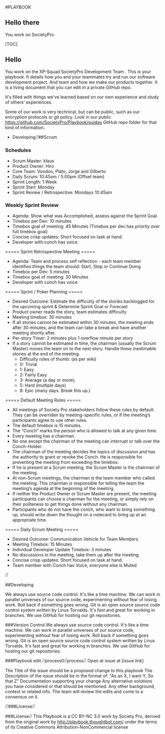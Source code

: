 #PLAYBOOK

## Hello there

You work on SocietyPro.

[TOC]

## Hello

You work on the XP-Squad SocietyPro Development Team . This is your playbook. It details how you and your teammates try and run our software development project. And team and how we make our products together. It is a living document that you can edit in a private GitHub repo.

It's filled with things we've learned based on our own experience and study of others' experiences.

Some of our work is very technical, but can be public, such as our encryption protocols or git policy. Look in our public https://github.com/SocietyPro/Playbook/guides GitHub repo folder for that kind of information.


 - Developing⧸⧸##Scrum

### Schedules

* Scrum Master: klaus
* Product Owner: Hiro
* Core Team: Voodoo, Plato, Jorge and Gilberto
* Daily Scrum: 10:45am / 5:00pm (Offset team)
* Sprint Length: 1 Week
* Sprint Start: Monday
* Sprint Review / Retrospective: Mondays 10:45am

### Weekly Sprint Review
 
  * Agenda: Show what was Accomplished, assess against the Sprint Goal.
  * Timebox per Dev: 10 minutes
  * Timebox goal of meeting:  45 Minutes (Timebox per dev has priority over full timebox goal)
  * Concise crisp updates: Short focused on task at hand.
  * Developer with conch has voice

===== Sprint Retrospective Meeting =====

  * Agenda: Team and process self reflection - each team member identifies things the team should: Start, Stop or Continue Doing
  * Timebox per Dev: 5 minutes
  * Timebox goal of meeting: 30 Minutes
  * Developer with conch has voice

===== Sprint / Poker Planning =====
 
  * Desired Outcome: Estimate the difficulty of the stories backlogged for the upcoming sprint & Determine Sprint Goal or Forecast
  * Product owner reads the story, team estimates difficulty
  * Meeting timebox: 30 minutes
  * If all stories cannot be estimated within 30 minutes, the meeting ends after 30 minutes, and the team can take a break and have another meeting shortly after.
  * Per-story Timer: 2 minutes plus 1 overflow minute per story
  * If a story cannot be estimated in time, the chairman (usually the Scrum Master) moves the team on to the next story. Handle these inestimable stories at the end of the meeting.
    * Difficulty rules of thumb: (as per wiki)
    * 0: Trivial
    * 1: Easy
    * 2: Fairly Easy
    * 3: Average (a day or more);
    * 5: Hard (multiple days)
    * 8: Epic (many days. Break this up.)


===== Default Meeting Rules =====

  * All meetings of Society Pro stakeholders follow these rules by default. They can be overriden by meeting-specific rules, or if the meeting’s participants agree to use other rules.
  * The default timebox is 15 minutes.
  * The “Conch” marks the person who is allowed to talk at any given time.
  * Every meeting has a chairman.
  * No one except the chairman of the meeting can interrupt or talk over the Conch-Holder.
  * The chairman of the meeting decides the topics of discussion and has the authority to grant or revoke the Conch. He is responsible for preventing the meeting from exceeding the timebox.
  * If he is present at a Scrum meeting, the Scrum Master is the chairman of the meeting.
  * At non-Scrum meetings, the chairman is the team member who called the meeting. This chairman is responsible for telling the team the meeting’s agenda at the beginning of the meeting.
  * If neither the Product Owner or Scrum Master are present, the meeting participants can choose a chairman for the meeting, or simply rely on their politeness to get things done without any chairman.
  * Participants who do not have the conch, who want to bring something up, should write down the thought on a notecard to bring up at an appropriate time.

===== Daily Scrum Meeting =====

  * Desired Outcome: Communication Vehicle for Team Members
  * Meeting Timebox: 15 Minutes
  * Individual Developer Update Timebox: 3 minutes
  * No discussions in the meeting, take them up after the meeting.
  * Concise crisp updates: Short focused on task at hand.
  * Team member with Conch has Voice, everyone else is Muted


   ⧸⧸


##Developing

We always use source code control. It's like a time machine. We can work in parallel universes of our source code, experimenting without fear of losing work. Roll back if something goes wrong. Git is an open source source code control system written by Linus Torvalds. It's fast and great for working in branches. We use GitHub for hosting our git repositories.

###Version Control
We always use source code control. It's like a time machine. We can work in parallel universes of our source code, experimenting without fear of losing work. Roll back if something goes wrong. Git is an open source source code control system written by Linus Torvalds. It's fast and great for working in branches. We use GitHub for hosting our git repositories.

###Playbook edit ⧸⧸process0⧸⧸process⧸⧸
Open at issue at [issue link]

The Title of the issue should be a proposed change to this playbook
The Description of the issue should be in the format of:
"As an X, I want Y, So that Z"
Documentation supporting your change
Any alternative solutions you have considered or that should be mentioned.
Any other background, context or related info.
The team will review the edits and come to a consensus on it.

⧸⧸###License⧸⧸


###License⧸⧸
This Playbook is a CC BY-NC 3.0 work by Society Pro,
derived from the original work by http://playbook.thoughtbot.com/ under the terms of its Creative Commons Attribution-NonCommercial license
